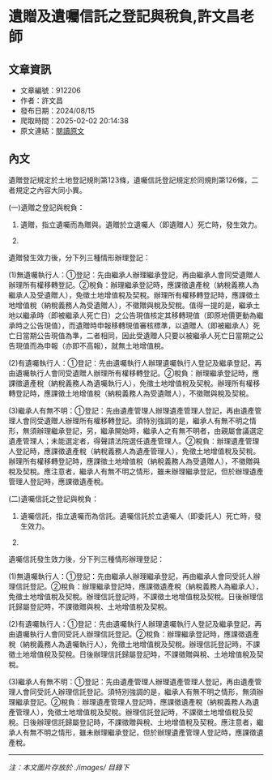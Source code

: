 # 遺贈及遺囑信託之登記與稅負,許文昌老師

## 文章資訊
- 文章編號：912206
- 作者：許文昌
- 發布日期：2024/08/15
- 爬取時間：2025-02-02 20:14:38
- 原文連結：[閱讀原文](https://real-estate.get.com.tw/Columns/detail.aspx?no=912206)

## 內文
遺贈登記規定於土地登記規則第123條，遺囑信託登記規定於同規則第126條，二者規定之內容大同小異。

(一)遺贈之登記與稅負：

1. 遺贈，指立遺囑而為贈與。遺贈於立遺囑人（即遺贈人）死亡時，發生效力。

2.

遺贈發生效力後，分下列三種情形辦理登記：

(1)無遺囑執行人：①登記：先由繼承人辦理繼承登記，再由繼承人會同受遺贈人辦理所有權移轉登記。②稅負：辦理繼承登記時，應課徵遺產稅（納稅義務人為繼承人及受遺贈人），免徵土地增值稅及契稅。辦理所有權移轉登記時，應課徵土地增值稅（納稅義務人為受遺贈人），不徵贈與稅及契稅。值得一提的是，繼承土地以繼承時（即被繼承人死亡日）之公告現值核定其移轉現值（即原地價更動為繼承時之公告現值），而遺贈時申報移轉現值審核標準，以遺贈人（即被繼承人）死亡日當期公告現值為準，二者相同，因此受遺贈人只要以被繼承人死亡日當期之公告現值而為申報（亦即不高報），就無土地增值稅。

(2)有遺囑執行人：①登記：先由遺囑執行人辦理遺囑執行人登記及繼承登記，再由遺囑執行人會同受遺贈人辦理所有權移轉登記。②稅負：辦理繼承登記時，應課徵遺產稅（納稅義務人為遺囑執行人），免徵土地增值稅及契稅。辦理所有權移轉登記時，應課徵土地增值稅（納稅義務人為受遺贈人），不徵贈與稅及契稅。

(3)繼承人有無不明：①登記：先由遺產管理人辦理遺產管理人登記，再由遺產管理人會同受遺贈人辦理所有權移轉登記。須特別強調的是，繼承人有無不明之情形，無須辦理繼承登記，另，繼承開始時，繼承人之有無不明者，由親屬會議選定遺產管理人；未能選定者，得聲請法院選任遺產管理人。②稅負：辦理遺產管理人登記時，應課徵遺產稅（納稅義務人為遺產管理人），免徵土地增值稅及契稅。辦理所有權移轉登記時，應課徵土地增值稅（納稅義務人為受遺贈人），不徵贈與稅及契稅。應注意者，繼承人有無不明之情形，雖未辦理繼承登記，但於辦理遺產管理人登記時，應課徵遺產稅。

(二)遺囑信託之登記與稅負：

1. 遺囑信託，指立遺囑而為信託。遺囑信託於立遺囑人（即委託人）死亡時，發生效力。

2.

遺囑信託發生效力後，分下列三種情形辦理登記：

(1)無遺囑執行人：①登記：先由繼承人辦理繼承登記，再由繼承人會同受託人辦理信託登記。②稅負：辦理繼承登記時，應課徵遺產稅（納稅義務人為繼承人），免徵土地增值稅及契稅。辦理信託登記時，不課徵土地增值稅及契稅。日後辦理信託歸屬登記時，不課徵贈與稅、土地增值稅及契稅。

(2)有遺囑執行人：①登記：先由遺囑執行人辦理遺囑執行人登記及繼承登記，再由遺囑執行人會同受託人辦理信託登記。②稅負：辦理繼承登記時，應課徵遺產稅（納稅義務人為遺囑執行人），免徵土地增值稅及契稅。辦理信託登記時，不課徵土地增值稅及契稅。日後辦理信託歸屬登記時，不課徵贈與稅、土地增值稅及契稅。

(3)繼承人有無不明：①登記：先由遺產管理人辦理遺產管理人登記，再由遺產管理人會同受託人辦理信託登記。須特別強調的是，繼承人有無不明之情形，無須辦理繼承登記。②稅負：辦理遺產管理人登記時，應課徵遺產稅（納稅義務人為遺產管理人），免徵土地增值稅及契稅。辦理信託登記時，不課徵土地增值稅及契稅。日後辦理信託歸屬登記時，不課徵贈與稅、土地增值稅及契稅。應注意者，繼承人有無不明之情形，雖未辦理繼承登記，但於辦理遺產管理人登記時，應課徵遺產稅。

---
*注：本文圖片存放於 ./images/ 目錄下*
